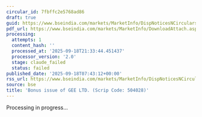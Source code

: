 ```yaml
---
circular_id: 7fbffc2e5768ad86
draft: true
guid: https://www.bseindia.com/markets/MarketInfo/DispNoticesNCirculars.aspx?Noticeid={2360A66D-901A-4E65-9908-9B8B1074A0DF}&noticeno=20250918-6&dt=09/18/2025&icount=6&totcount=63&flag=0
pdf_url: https://www.bseindia.com/markets/MarketInfo/DownloadAttach.aspx?id=20250918-6&attachedId=7943cc9c-7885-4e7f-a1a3-c1045e17ce01
processing:
  attempts: 1
  content_hash: ''
  processed_at: '2025-09-18T21:33:44.451437'
  processor_version: '2.0'
  stage: claude_failed
  status: failed
published_date: '2025-09-18T07:43:12+00:00'
rss_url: https://www.bseindia.com/markets/MarketInfo/DispNoticesNCirculars.aspx?Noticeid={2360A66D-901A-4E65-9908-9B8B1074A0DF}&noticeno=20250918-6&dt=09/18/2025&icount=6&totcount=63&flag=0
source: bse
title: 'Bonus issue of GEE LTD. (Scrip Code: 504028)'
---
```


Processing in progress...